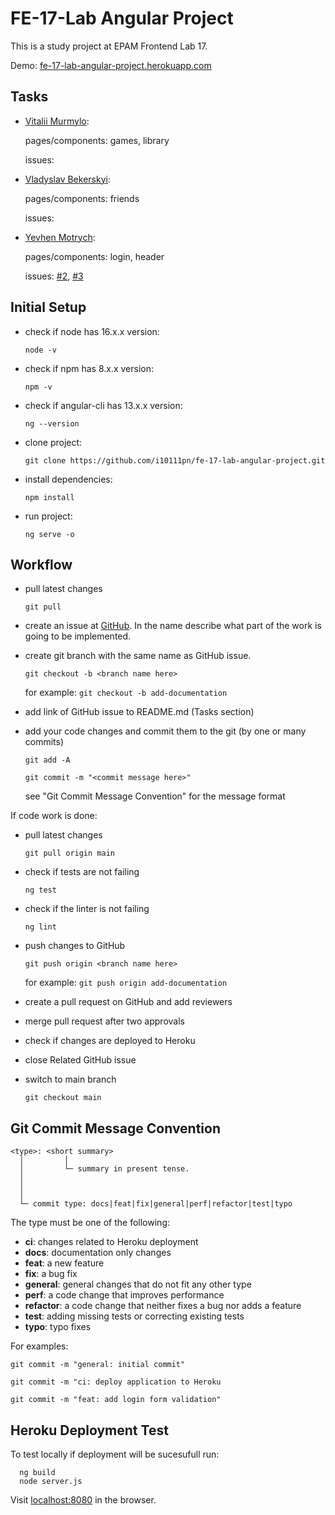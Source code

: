 # FE-17-Lab Angular Project

This is a study project at EPAM Frontend Lab 17.

Demo: [fe-17-lab-angular-project.herokuapp.com](https://fe-17-lab-angular-project.herokuapp.com/)

## Tasks

* [Vitalii Murmylo](https://github.com/VitaliiMurmylo):

  pages/components: games, library

  issues: 

* [Vladyslav Bekerskyi](https://github.com/bekerskyi):

  pages/components: friends

  issues: 

* [Yevhen Motrych](https://github.com/i10111pn): 

  pages/components: login, header

  issues: 
  [#2](https://github.com/i10111pn/fe-17-lab-angular-project/issues/2),
  [#3](https://github.com/i10111pn/fe-17-lab-angular-project/issues/3) 

## Initial Setup

* check if node has 16.x.x version:

  `node -v`
* check if npm has 8.x.x version:

  `npm -v`

* check if angular-cli has 13.x.x version:

  `ng --version`

* clone project: 

  `git clone https://github.com/i10111pn/fe-17-lab-angular-project.git`

* install dependencies:

  `npm install`

* run project:

  `ng serve -o`

## Workflow

* pull latest changes

  `git pull`

* create an issue at [GitHub](https://github.com/i10111pn/fe-17-lab-angular-project/issues). In the name describe what part of the work is going to be implemented.

* create git branch with the same name as GitHub issue.

  `git checkout -b <branch name here>`

  for example: `git checkout -b add-documentation`

* add link of GitHub issue to README.md (Tasks section)

* add your code changes and commit them to the git (by one or many commits)
 
  `git add -A`

  `git commit -m "<commit message here>"`

  see "Git Commit Message Convention" for the message format

If code work is done:

* pull latest changes

  `git pull origin main`

* check if tests are not failing
  
  `ng test`

* check if the linter is not failing
  
  `ng lint`

* push changes to GitHub

  `git push origin <branch name here>`

  for example: `git push origin add-documentation`

* create a pull request on GitHub and add reviewers

* merge pull request after two approvals

* check if changes are deployed to Heroku

* close Related GitHub issue

* switch to main branch

  `git checkout main`

## Git Commit Message Convention

```
<type>: <short summary>
  │         │
  │         └─ summary in present tense.
  │       
  │       
  │
  └─ commit type: docs|feat|fix|general|perf|refactor|test|typo
```

The type must be one of the following:

* **ci**: changes related to Heroku deployment
* **docs**: documentation only changes
* **feat**: a new feature
* **fix**: a bug fix
* **general**: general changes that do not fit any other type
* **perf**: a code change that improves performance
* **refactor**: a code change that neither fixes a bug nor adds a feature
* **test**: adding missing tests or correcting existing tests
* **typo**: typo fixes

For examples:

`git commit -m "general: initial commit"`

`git commit -m "ci: deploy application to Heroku`

`git commit -m "feat: add login form validation"`

## Heroku Deployment Test

  To test locally if deployment will be sucesufull run:

  ```
    ng build
    node server.js
  ```

  Visit [localhost:8080](http://localhost:8080/) in the browser.
